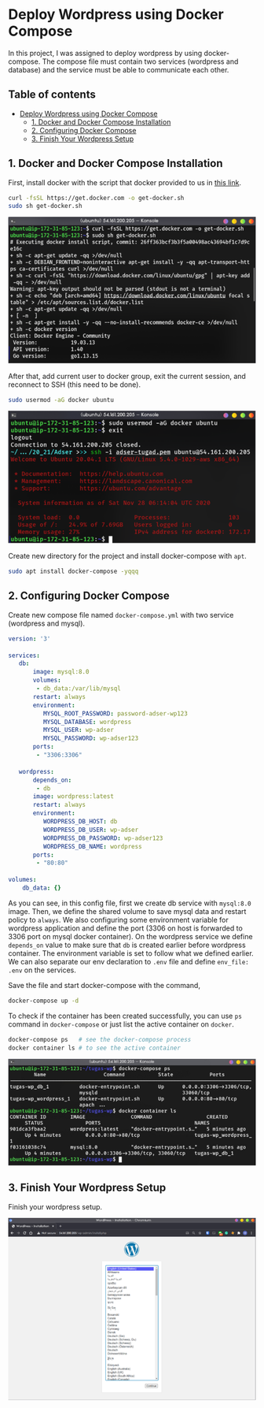 # Deploy Wordpress using Docker Compose

In this project, I was assigned to deploy wordpress by using docker-compose. The compose file must contain two services (wordpress and database) and the service must be able to communicate each other.

## Table of contents <!-- omit in toc -->

- [Deploy Wordpress using Docker Compose](#deploy-wordpress-using-docker-compose)
  - [1. Docker and Docker Compose Installation](#1-docker-and-docker-compose-installation)
  - [2. Configuring Docker Compose](#2-configuring-docker-compose)
  - [3. Finish Your Wordpress Setup](#3-finish-your-wordpress-setup)

## 1. Docker and Docker Compose Installation

First, install docker with the script that docker provided to us in [this link](https://get.docker.com).

```bash
curl -fsSL https://get.docker.com -o get-docker.sh
sudo sh get-docker.sh
```

![get docker](img/001.png)

After that, add current user to docker group, exit the current session, and reconnect to SSH (this need to be done).

```bash
sudo usermod -aG docker ubuntu
```

![usermod docker](img/002.png)

Create new directory for the project and install docker-compose with `apt`.

```bash
sudo apt install docker-compose -yqqq
```

## 2. Configuring Docker Compose

Create new compose file named `docker-compose.yml` with two service (wordpress and mysql).

```yml
version: '3'

services:
   db:
       image: mysql:8.0
       volumes:
        - db_data:/var/lib/mysql
       restart: always
       environment:
          MYSQL_ROOT_PASSWORD: password-adser-wp123
          MYSQL_DATABASE: wordpress
          MYSQL_USER: wp-adser
          MYSQL_PASSWORD: wp-adser123
       ports:
        - "3306:3306"

   wordpress:
       depends_on:
        - db
       image: wordpress:latest
       restart: always
       environment:
          WORDPRESS_DB_HOST: db
          WORDPRESS_DB_USER: wp-adser
          WORDPRESS_DB_PASSWORD: wp-adser123
          WORDPRESS_DB_NAME: wordpress
       ports:
        - "80:80"

volumes:
    db_data: {}
```

As you can see, in this config file, first we create db service with `mysql:8.0` image. Then, we define the shared volume to save mysql data and restart policy to `always`. We also configuring some environment variable for wordpress application and define the port (3306 on host is forwarded to 3306 port on mysql docker container). On the wordpress service we define `depends_on` value to make sure that `db` is created earlier before wordpress container. The environment variable is set to follow what we defined earlier. We can also separate our env declaration to `.env` file and define `env_file: .env` on the services.

Save the file and start docker-compose with the command,

```bash
docker-compose up -d
```

To check if the container has been created successfully, you can use `ps` command in `docker-compose` or just list the active container on `docker`.

```bash
docker-compose ps   # see the docker-compose process
docker container ls # to see the active container
```

![docker compose](img/003.png)

## 3. Finish Your Wordpress Setup

Finish your wordpress setup.

![wp setup](img/004.png)